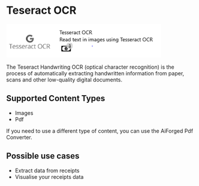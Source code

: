 # Teseract OCR

![](../.gitbook/assets/45%20%281%29.png)

The Teseract Handwriting OCR \(optical character recognition\) is the process of automatically extracting handwritten information from paper, scans and other low-quality digital documents.

## Supported Content Types

* Images
* Pdf

If you need to use a different type of content, you can use the AiForged Pdf Converter.

## Possible use cases

* Extract data from receipts
* Visualise your receipts data

